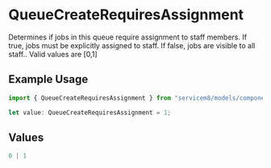 # QueueCreateRequiresAssignment

Determines if jobs in this queue require assignment to staff members. If true, jobs must be explicitly assigned to staff. If false, jobs are visible to all staff..  Valid values are [0,1]

## Example Usage

```typescript
import { QueueCreateRequiresAssignment } from "servicem8/models/components";

let value: QueueCreateRequiresAssignment = 1;
```

## Values

```typescript
0 | 1
```